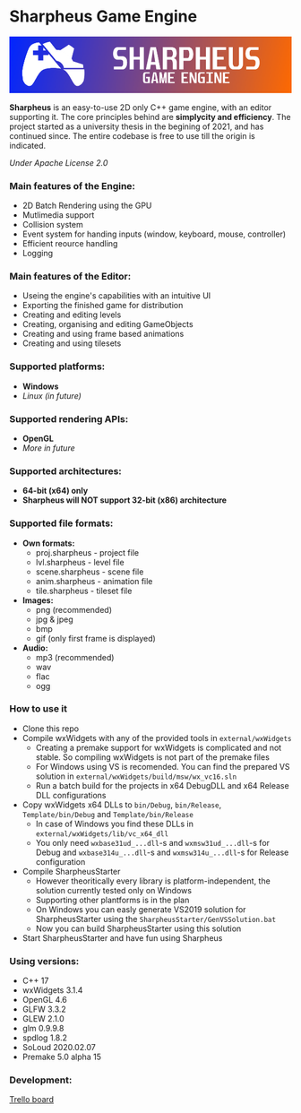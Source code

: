 # Sharpheus Game Engine

![Sharpheus](/Assets/Branding/sharpheus_long_logo.png?raw=true "Sharpheus")

**Sharpheus** is an easy-to-use 2D only C++ game engine, with an editor supporting it. The core principles behind are **simplycity and efficiency**. The project started as a university thesis in the begining of 2021, and has continued since. The entire codebase is free to use till the origin is indicated.

*Under Apache License 2.0*

### Main features of the Engine:
+ 2D Batch Rendering using the GPU
+ Mutlimedia support
+ Collision system
+ Event system for handing inputs (window, keyboard, mouse, controller)
+ Efficient reource handling
+ Logging

### Main features of the Editor:
+ Useing the engine's capabilities with an intuitive UI
+ Exporting the finished game for distribution
+ Creating and editing levels
+ Creating, organising and editing GameObjects
+ Creating and using frame based animations
+ Creating and using tilesets

### Supported platforms:
+ **Windows**
+ *Linux (in future)*

### Supported rendering APIs:
+ **OpenGL**
+ *More in future*

### Supported architectures:
+ **64-bit (x64) only**
+ **Sharpheus will NOT support 32-bit (x86) architecture**

### Supported file formats:
+ **Own formats:**
    + proj.sharpheus - project file
    + lvl.sharpheus - level file
    + scene.sharpheus - scene file
    + anim.sharpheus - animation file
    + tile.sharpheus - tileset file
+ **Images:**
    + png (recommended)
    + jpg & jpeg
    + bmp
    + gif (only first frame is displayed)
+ **Audio:**
    + mp3 (recommended)
    + wav
    + flac
    + ogg

### How to use it
+ Clone this repo
+ Compile wxWidgets with any of the provided tools in `external/wxWidgets`
    + Creating a premake support for wxWidgets is complicated and not stable. So compiling wxWidgets is not part of the premake files
    + For Windows using VS is recomended. You can find the prepared VS solution in `external/wxWidgets/build/msw/wx_vc16.sln`
    + Run a batch build for the projects in x64 DebugDLL and x64 Release DLL configurations
+ Copy wxWidgets x64 DLLs to `bin/Debug`, `bin/Release`, `Template/bin/Debug` and `Template/bin/Release`
    + In case of Windows you find these DLLs in `external/wxWidgets/lib/vc_x64_dll`
    + You only need `wxbase31ud_...dll`-s and `wxmsw31ud_...dll`-s for Debug and `wxbase314u_...dll`-s and `wxmsw314u_...dll`-s for Release configuration
+ Compile SharpheusStarter
    + However theoritically every library is platform-independent, the solution currently tested only on Windows
    + Supporting other plantforms is in the plan
    + On Windows you can easly generate VS2019 solution for SharpheusStarter using the `SharpheusStarter/GenVSSolution.bat`
    + Now you can build SharpheusStarter using this solution
+ Start SharpheusStarter and have fun using Sharpheus

### Using versions:
+ C++ 17
+ wxWidgets 3.1.4
+ OpenGL 4.6
+ GLFW 3.3.2
+ GLEW 2.1.0
+ glm 0.9.9.8
+ spdlog 1.8.2
+ SoLoud 2020.02.07
+ Premake 5.0 alpha 15

### Development:
[Trello board](https://trello.com/b/oWa4OvIU/sharpheus)